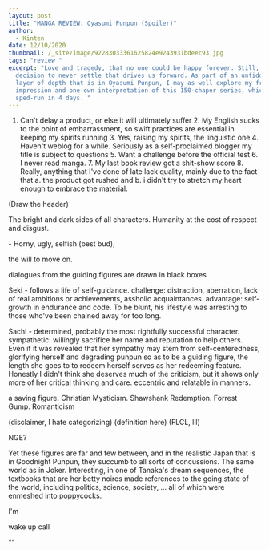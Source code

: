 ```yaml
---
layout: post
title: "MANGA REVIEW: Oyasumi Punpun (Spoiler)"
author:
  - Kinten
date: 12/10/2020
thumbnail: /_site/image/92283033361625824e9243931bdeec93.jpg
tags: "review "
excerpt: "Love and tragedy, that no one could be happy forever. Still, it's the
  decision to never settle that drives us forward. As part of an unfiddled-with
  layer of depth that is in Oyasumi Punpun, I may as well explore my fresh
  impression and one own interpretation of this 150-chaper series, which I
  sped-run in 4 days. "
---
```

1. Can't delay a product, or else it will ultimately suffer  2. My English sucks to the point of embarrassment, so swift practices are essential in keeping my spirits running  3. Yes, raising my spirits, the linguistic one  4. Haven't weblog for a while. Seriously as a self-proclaimed blogger my title is subject to questions  5. Want a challenge before the official test  6. I never read manga.  7. My last book review got a shit-show score  8. Really, anything that I've done of late lack quality, mainly due to the fact that a. the product got rushed and b. i didn't try to stretch my heart enough to embrace the material.

(Draw the header)

The bright and dark sides of all characters. Humanity at the cost of respect and disgust.

\- Horny, ugly, selfish (best bud), 

the will to move on. 

dialogues from the guiding figures are drawn in black boxes

Seki - follows a life of self-guidance. challenge: distraction, aberration, lack of real ambitions or achievements, assholic acquaintances. advantage: self-growth in endurance and code. To be blunt, his lifestyle was arresting to those who've been chained away for too long. 

Sachi - determined, probably the most rightfully successful character. sympathetic: willingly sacrifice her name and reputation to help others. Even if it was revealed that her sympathy may stem from self-centeredness, glorifying herself and degrading punpun so as to be a guiding figure, the length she goes to to redeem herself serves as her redeeming feature. Honestly I didn't think she deserves much of the criticism, but it shows only more of her critical thinking and care. eccentric and relatable in manners.

a saving figure. Christian Mysticism. Shawshank Redemption. Forrest Gump. Romanticism

(disclaimer, I hate categorizing) (definition here) (FLCL, lll)

NGE?

Yet these figures are far and few between, and in the realistic Japan that is in Goodnight Punpun, they succumb to all sorts of concussions. The same world as in Joker. Interesting, in one of Tanaka's dream sequences, the textbooks that are her betty noires made references to the going state of the world, including politics, science, society, ... all of which were enmeshed into poppycocks. 

I'm 

wake up call

""
